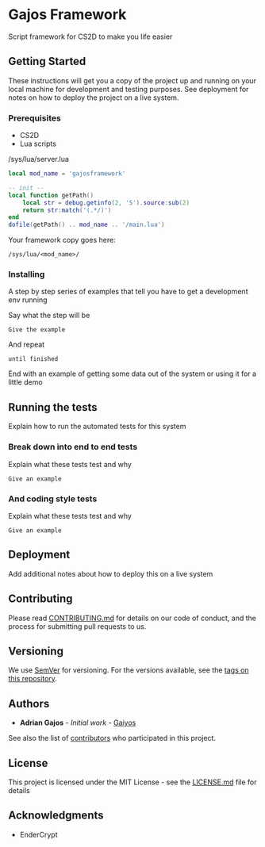 # Gajos Framework

Script framework for CS2D to make you life easier

## Getting Started

These instructions will get you a copy of the project up and running on your local machine for development and testing purposes. See deployment for notes on how to deploy the project on a live system.

### Prerequisites

* CS2D
* Lua scripts

/sys/lua/server.lua
```lua
local mod_name = 'gajosframework'

-- init --
local function getPath()
    local str = debug.getinfo(2, 'S').source:sub(2)
    return str:match('(.*/)')
end
dofile(getPath() .. mod_name .. '/main.lua')
```

Your framework copy goes here:
```
/sys/lua/<mod_name>/
```

### Installing

A step by step series of examples that tell you have to get a development env running

Say what the step will be

```
Give the example
```

And repeat

```
until finished
```

End with an example of getting some data out of the system or using it for a little demo

## Running the tests

Explain how to run the automated tests for this system

### Break down into end to end tests

Explain what these tests test and why

```
Give an example
```

### And coding style tests

Explain what these tests test and why

```
Give an example
```

## Deployment

Add additional notes about how to deploy this on a live system

## Contributing

Please read [CONTRIBUTING.md](https://gist.github.com/PurpleBooth/b24679402957c63ec426) for details on our code of conduct, and the process for submitting pull requests to us.

## Versioning

We use [SemVer](http://semver.org/) for versioning. For the versions available, see the [tags on this repository](https://github.com/your/project/tags). 

## Authors

* **Adrian Gajos** - *Initial work* - [Gaiyos](http://unrealsoftware.de/profile.php?userid=18271)

See also the list of [contributors](https://github.com/gajosadrian/Gajos-Framework/contributors) who participated in this project.

## License

This project is licensed under the MIT License - see the [LICENSE.md](LICENSE.md) file for details

## Acknowledgments

* EnderCrypt

